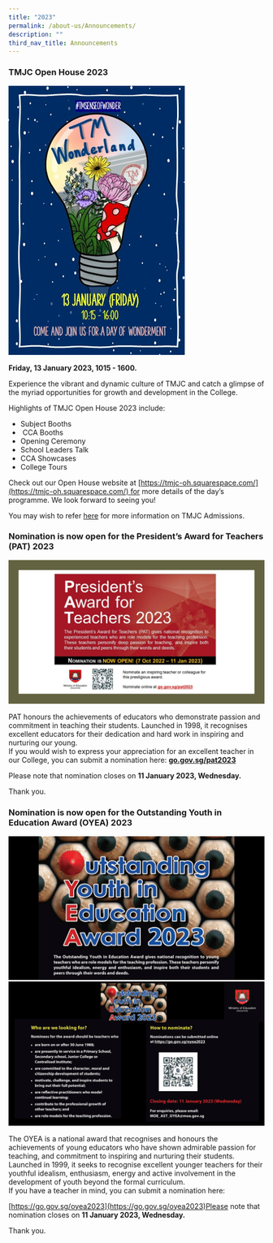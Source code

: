 ```yaml
---
title: "2023"
permalink: /about-us/Announcements/
description: ""
third_nav_title: Announcements
---
```

### TMJC Open House 2023

![](/images/Announcements/2023/Term%201/Announcement_TMWonderland.jpeg)

**Friday, 13 January 2023, 1015 - 1600.**

Experience the vibrant and dynamic culture of TMJC and catch a glimpse of the myriad opportunities for growth and development in the College.  
  
Highlights of TMJC Open House 2023 include:

*   Subject Booths
*    CCA Booths
*   Opening Ceremony
*   School Leaders Talk
*   CCA Showcases
*   College Tours  
      
    

Check out our Open House website at [https://tmjc-oh.squarespace.com/](https://tmjc-oh.squarespace.com/) for more details of the day’s programme. We look forward to seeing you!   


You may wish to refer [here](/files/Announcements/2023/Open%20House%20-%20Admission%20Info%202023_updated%2011%20Jan%2023.pdf) for more information on TMJC Admissions.

### Nomination is now open for the President’s Award for Teachers (PAT) 2023

![](/images/Announcements/2023/Term%201/Announcement_PAT_01.jpg)

PAT honours the achievements of educators who demonstrate passion and commitment in teaching their students. Launched in 1998, it recognises excellent educators for their dedication and hard work in inspiring and nurturing our young.  
If you would wish to express your appreciation for an excellent teacher in our College, you can submit a nomination here: [**go.gov.sg/pat2023**](http://go.gov.sg/pat2023)  

  
Please note that nomination closes on **11 January 2023, Wednesday.**

Thank you.

### Nomination is now open for the Outstanding Youth in Education Award (OYEA) 2023

![](/images/Announcements/2023/Term%201/Announcement_OYEA_01.jpg)
![](/images/Announcements/2023/Term%201/Announcement_OYEA_02.jpg)

The OYEA is a national award that recognises and honours the achievements of young educators who have shown admirable passion for teaching, and commitment to inspiring and nurturing their students. Launched in 1999, it seeks to recognise excellent younger teachers for their youthful idealism, enthusiasm, energy and active involvement in the development of youth beyond the formal curriculum.  
If you have a teacher in mind, you can submit a nomination here: 

[https://go.gov.sg/oyea2023](https://go.gov.sg/oyea2023)Please note that nomination closes on **11 January 2023, Wednesday.**

Thank you.